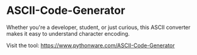 # ASCII-Code-Generator

Whether you're a developer, student, or just curious, this ASCII converter makes it easy to understand character encoding.

Visit the tool: https://www.pythonware.com/ASCII-Code-Generator

